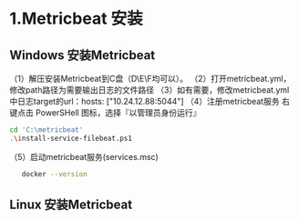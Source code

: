 # 1.Metricbeat 安装

## Windows 安装Metricbeat

（1）解压安装Metricbeat到C盘（D\E\F均可以）。
（2）打开metricbeat.yml，修改path路径为需要输出日志的文件路径
（3）如有需要，修改metricbeat.yml中日志target的url：hosts: ["10.24.12.88:5044"]
（4）注册metricbeat服务
   右键点击 PowerSHell 图标，选择『以管理员身份运行』

```bash
cd 'C:\metricbeat' 
.\install-service-filebeat.ps1
```

（5）启动metricbeat服务(services.msc)

```bash
   docker --version
```

## Linux 安装Metricbeat